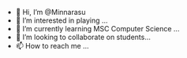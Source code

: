 - 👋 Hi, I’m @Minnarasu
- 👀 I’m interested in playing ...
- 🌱 I’m currently learning MSC Computer Science ...
- 💞️ I’m looking to collaborate on students...
- 📫 How to reach me ...

<!---
Minnarasu/Minnarasu is a ✨ special ✨ repository because its `README.md` (this file) appears on your GitHub profile.
You can click the Preview link to take a look at your changes.
--->
